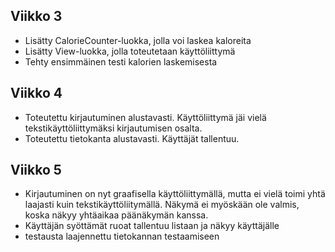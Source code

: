 ## Viikko 3

- Lisätty CalorieCounter-luokka, jolla voi laskea kaloreita
- Lisätty View-luokka, jolla toteutetaan käyttöliittymä
- Tehty ensimmäinen testi kalorien laskemisesta

## Viikko 4

- Toteutettu kirjautuminen alustavasti. Käyttöliittymä jäi vielä 
tekstikäyttöliittymäksi kirjautumisen osalta.
- Toteutettu tietokanta alustavasti. Käyttäjät tallentuu.

## Viikko 5
- Kirjautuminen on nyt graafisella käyttöliittymällä, mutta ei vielä toimi yhtä laajasti kuin tekstikäyttöliitymällä. Näkymä ei myöskään ole valmis, koska näkyy yhtäaikaa päänäkymän kanssa.
- Käyttäjän syöttämät ruoat tallentuu listaan ja näkyy käyttäjälle
- testausta laajennettu tietokannan testaamiseen
